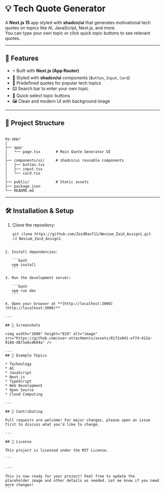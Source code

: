 # 💡 Tech Quote Generator

A **Next.js 15** app styled with **shadcn/ui** that generates motivational tech quotes on topics like AI, JavaScript, Next.js, and more.  
You can type your own topic or click quick topic buttons to see relevant quotes.

---

## 🚀 Features

- ⚡ Built with **Next.js (App Router)**
- 🎨 Styled with **shadcn/ui** components (`Button`, `Input`, `Card`)
- 📝 Predefined quotes for popular tech topics
- ⌨️ Search bar to enter your own topic
- 🔘 Quick-select topic buttons
- 🖼️ Clean and modern UI with background image

---

## 📂 Project Structure

```

my-app/
│
├── app/
│   └── page.tsx       # Main Quote Generator UI
│
├── components/ui/     # shadcn/ui reusable components
│   ├── button.tsx
│   ├── input.tsx
│   └── card.tsx
│
├── public/            # Static assets
├── package.json
└── README.md

````

---

## 🛠️ Installation & Setup

1. Clone the repository:

   ```bash
   git clone https://github.com/ZaidRauf11/Nexium_Zaid_Assign1.git
   cd Nexium_Zaid_Assign1
````

2. Install dependencies:

   ```bash
   npm install
   ```

3. Run the development server:

   ```bash
   npm run dev
   ```

4. Open your browser at **[http://localhost:3000](http://localhost:3000)**

---

## 📸 Screenshots

<img width="1600" height="819" alt="image" src="https://github.com/user-attachments/assets/81f2a941-ef7d-412a-9188-d671e6cd694a" />

---
## 🧩 Example Topics

* Technology
* AI
* JavaScript
* Next.js
* TypeScript
* Web Development
* Open Source
* Cloud Computing

---

## 🤝 Contributing

Pull requests are welcome! For major changes, please open an issue first to discuss what you’d like to change.

---

## 📜 License

This project is licensed under the MIT License.

```

---

This is now ready for your project! Feel free to update the placeholder image and other details as needed. Let me know if you need more changes!
```
